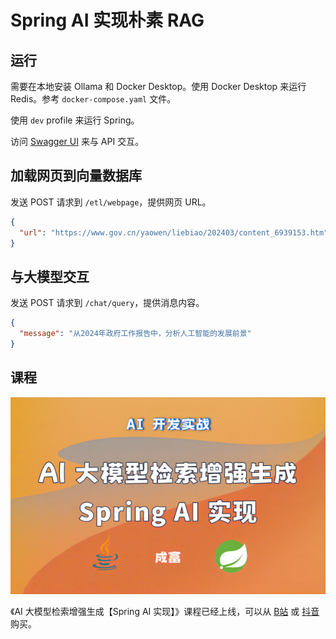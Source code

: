 # Spring AI 实现朴素 RAG

## 运行

需要在本地安装 Ollama 和 Docker Desktop。使用 Docker Desktop 来运行
Redis。参考 `docker-compose.yaml` 文件。

使用 `dev` profile 来运行 Spring。

访问 [Swagger UI](http://localhost:8080/swagger-ui/index.html) 来与 API 交互。

## 加载网页到向量数据库

发送 POST 请求到 `/etl/webpage`，提供网页 URL。

```json
{
  "url": "https://www.gov.cn/yaowen/liebiao/202403/content_6939153.htm"
}
```

## 与大模型交互

发送 POST 请求到 `/chat/query`，提供消息内容。

```json
{
  "message": "从2024年政府工作报告中，分析人工智能的发展前景"
}
```

## 课程

![课程](./course.png)

《AI 大模型检索增强生成【Spring AI
实现】》课程已经上线，可以从 [B站](https://www.bilibili.com/cheese/play/ss15645)
或 [抖音](https://v.douyin.com/iF7jm8Nu/) 购买。